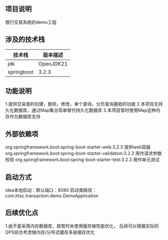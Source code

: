 ## 项目说明
 银行交易系统的demo工程
 
## 涉及的技术栈

 | 技术栈      | 版本描述      |
 |----------|-----------|
| jdk      | OpenJDK21 |
| springboot | 3.2.3     |


## 功能说明
1.提供交易类的创建，删除，修改，单个查询，分页查询基础的功能
2.本项目无持久化数据库，通过Map集合简单替代持久化数据库
3.本项目暂时使用Map这种内存作为数据库支持

## 外部依赖项
org.springframework.boot:spring-boot-starter-web:3.2.3          提供web容器
org.springframework.boot:spring-boot-starter-validation:3.2.3   用作请求参数校验
org.springframework.boot:spring-boot-starter-test:3.2.3         用作单元测试

## 启动方式
idea本地启动：默认端口：8080
启动类路径：com.htsc.transaction.demo.DemoApplication

## 后续优化点
1.由于是采用内存数据库，故暂时未使用缓存做性能优化，
  后续可以根据实际的QPS综合考虑做内存/分布式缓存多层缓存优化